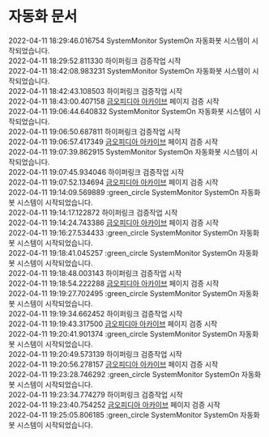 # 자동화 문서

2022-04-11 18:29:46.016754 SystemMonitor SystemOn 자동화봇 시스템이 시작되었습니다.  
2022-04-11 18:29:52.811330 하이퍼링크 검증작업 시작  
2022-04-11 18:42:08.983231 SystemMonitor SystemOn 자동화봇 시스템이 시작되었습니다.  
2022-04-11 18:42:43.108503 하이퍼링크 검증작업 시작  
2022-04-11 18:43:00.407158 [금오피디아 아카이브](https://github.com/Htmla69/Kumoh_In7) 페이지 검증 시작  
2022-04-11 19:06:44.640832 SystemMonitor SystemOn 자동화봇 시스템이 시작되었습니다.  
2022-04-11 19:06:50.687811 하이퍼링크 검증작업 시작  
2022-04-11 19:06:57.417349 [금오피디아 아카이브](https://github.com/Htmla69/Kumoh_In7) 페이지 검증 시작  
2022-04-11 19:07:39.862915 SystemMonitor SystemOn 자동화봇 시스템이 시작되었습니다.  
2022-04-11 19:07:45.934046 하이퍼링크 검증작업 시작  
2022-04-11 19:07:52.134694 [금오피디아 아카이브](https://github.com/Htmla69/Kumoh_In7) 페이지 검증 시작  
2022-04-11 19:14:09.569889 :green_circle SystemMonitor SystemOn 자동화봇 시스템이 시작되었습니다.  
2022-04-11 19:14:17.122872 하이퍼링크 검증작업 시작  
2022-04-11 19:14:24.743386 [금오피디아 아카이브](https://github.com/Htmla69/Kumoh_In7) 페이지 검증 시작  
2022-04-11 19:16:27.534433 :green_circle SystemMonitor SystemOn 자동화봇 시스템이 시작되었습니다.  
2022-04-11 19:18:41.045257 :green_circle SystemMonitor SystemOn 자동화봇 시스템이 시작되었습니다.  
2022-04-11 19:18:48.003143 하이퍼링크 검증작업 시작  
2022-04-11 19:18:54.222288 [금오피디아 아카이브](https://github.com/Htmla69/Kumoh_In7) 페이지 검증 시작  
2022-04-11 19:19:27.702495 :green_circle SystemMonitor SystemOn 자동화봇 시스템이 시작되었습니다.  
2022-04-11 19:19:34.662452 하이퍼링크 검증작업 시작  
2022-04-11 19:19:43.317500 [금오피디아 아카이브](https://github.com/Htmla69/Kumoh_In7) 페이지 검증 시작  
2022-04-11 19:20:41.901374 :green_circle SystemMonitor SystemOn 자동화봇 시스템이 시작되었습니다.  
2022-04-11 19:20:49.573139 하이퍼링크 검증작업 시작  
2022-04-11 19:20:56.278157 [금오피디아 아카이브](https://github.com/Htmla69/Kumoh_In7) 페이지 검증 시작  
2022-04-11 19:23:28.746292 :green_circle SystemMonitor SystemOn 자동화봇 시스템이 시작되었습니다.  
2022-04-11 19:23:34.774279 하이퍼링크 검증작업 시작  
2022-04-11 19:23:40.754252 [금오피디아 아카이브](https://github.com/Htmla69/Kumoh_In7) 페이지 검증 시작  
2022-04-11 19:25:05.806185 :green_circle SystemMonitor SystemOn 자동화봇 시스템이 시작되었습니다.  
